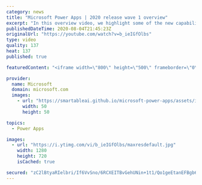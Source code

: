 ```yaml
---
category: news
title: "Microsoft Power Apps | 2020 release wave 1 overview"
excerpt: "In this overview video, we highlight some of the new capabilities included in the latest update to Microsoft Power Apps.      Here are the capabilities covered:     UI enhancements       • Save is always visible       • Chart formatting  Grid user experience enhancements       • Conditional search  "
publishedDateTime: 2020-08-04T21:45:23Z
originalUrl: "https://youtube.com/watch?v=b_ieIGfOlbs"
type: video
quality: 137
heat: 137
published: true

featuredContent: "<iframe width=\"800\" height=\"500\" frameborder=\"0\" src=\"https://www.youtube.com/embed/b_ieIGfOlbs\" allow=\"accelerometer; autoplay; encrypted-media; gyroscope; picture-in-picture\" allowfullscreen></iframe>"

provider:
  name: Microsoft
  domain: microsoft.com
  images:
    - url: "https://smartableai.github.io/microsoft-power-apps/assets/images/organizations/microsoft.com-50x50.jpg"
      width: 50
      height: 50

topics:
  - Power Apps

images:
  - url: "https://i.ytimg.com/vi/b_ieIGfOlbs/maxresdefault.jpg"
    width: 1280
    height: 720
    isCached: true

secured: "zC2lBtyaRIelbri/If6VvSno/6RCXEITBvGehUNin+1t1/Qo1geEtanEFBgb6qgKyYEY/BFXPGob1wogLa/rJK4W05oZsEzOpi/XpOrrZctVCqfBADor6gCyLd4AE8RxXuKDATApzbLPp5DzLoLQ4P6T/TmWNqJdfYjWp4QsKFZe/vlO0GcR/1w5CEhEZNQzZKaU9PlkVWk5jKfr2kbeZ/XVzxVdjmf8hGoPps/spCxQCMu/WCQ/fDeRyGUVVXF1+CbzgZ0EEGDSw6Gcdmm5NCgpv0nPrIrDz5vOby/dBWcjHxUfYo1enjpvHW6eOqsfznH3R6t+3/ImsQjlUQqZhMfvQ93UfiFbw/+r4HfcTUh4+Ka5+r/BBmw9va1V3SnLbrFo/vXrUteyHAw/KWJ7a+Vk9BqoCd6ZDAqSevYHuc/7bE76mNj5qnAV27LtfxEv;mgolNi6L8ox34ccqEAvpgA=="
---
```


